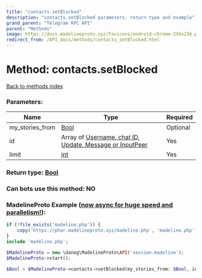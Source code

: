 ```yaml
---
title: "contacts.setBlocked"
description: "contacts.setBlocked parameters, return type and example"
grand_parent: "Telegram RPC API"
parent: "Methods"
image: https://docs.madelineproto.xyz/favicons/android-chrome-256x256.png
redirect_from: /API_docs/methods/contacts_setBlocked.html
---
```

# Method: contacts.setBlocked
[Back to methods index](index.html)



### Parameters:

| Name     |    Type       | Required |
|----------|---------------|----------|
|my\_stories\_from|[Bool](/API_docs/types/Bool.html) | Optional|
|id|Array of [Username, chat ID, Update, Message or InputPeer](/API_docs/types/InputPeer.html) | Yes|
|limit|[int](/API_docs/types/int.html) | Yes|


### Return type: [Bool](/API_docs/types/Bool.html)

### Can bots use this method: **NO**


### MadelineProto Example ([now async for huge speed and parallelism!](https://docs.madelineproto.xyz/docs/ASYNC.html)):


```php
if (!file_exists('madeline.php')) {
    copy('https://phar.madelineproto.xyz/madeline.php', 'madeline.php');
}
include 'madeline.php';

$MadelineProto = new \danog\MadelineProto\API('session.madeline');
$MadelineProto->start();

$Bool = $MadelineProto->contacts->setBlocked(my_stories_from: $Bool, id: [$InputPeer, $InputPeer], limit: $int, );
```

